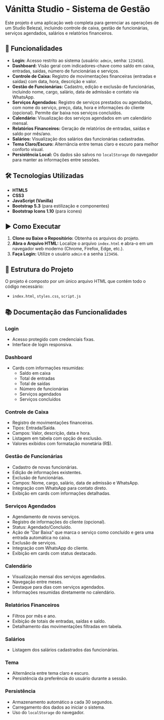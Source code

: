 # Vánitta Studio - Sistema de Gestão

Este projeto é uma aplicação web completa para gerenciar as operações de um Studio Beleza), incluindo controle de caixa, gestão de funcionárias, serviços agendados, salários e relatórios financeiros.

## 🌟 Funcionalidades

*   **Login:** Acesso restrito ao sistema (usuário: `admin`, senha: `123456`).
*   **Dashboard:** Visão geral com indicadores-chave como saldo em caixa, entradas, saídas, número de funcionárias e serviços.
*   **Controle de Caixa:** Registro de movimentações financeiras (entradas e saídas) com data, hora, descrição e valor.
*   **Gestão de Funcionárias:** Cadastro, edição e exclusão de funcionárias, incluindo nome, cargo, salário, data de admissão e contato via WhatsApp.
*   **Serviços Agendados:** Registro de serviços prestados ou agendados, com nome do serviço, preço, data, hora e informações do cliente (opcional). Permite dar baixa nos serviços concluídos.
*   **Calendário:** Visualização dos serviços agendados em um calendário mensal.
*   **Relatórios Financeiros:** Geração de relatórios de entradas, saídas e saldo por mês/ano.
*   **Salários:** Visualização dos salários das funcionárias cadastradas.
*   **Tema Claro/Escuro:** Alternância entre temas claro e escuro para melhor conforto visual.
*   **Persistência Local:** Os dados são salvos no `localStorage` do navegador para manter as informações entre sessões.

## 🛠️ Tecnologias Utilizadas

*   **HTML5**
*   **CSS3**
*   **JavaScript (Vanilla)**
*   **Bootstrap 5.3** (para estilização e componentes)
*   **Bootstrap Icons 1.10** (para ícones)

## ▶️ Como Executar

1.  **Clone ou Baixe o Repositório:** Obtenha os arquivos do projeto.
2.  **Abra o Arquivo HTML:** Localize o arquivo `index.html` e abra-o em um navegador web moderno (Chrome, Firefox, Edge, etc.).
3.  **Faça Login:** Utilize o usuário `admin` e a senha `123456`.

## 📝 Estrutura do Projeto

O projeto é composto por um único arquivo HTML que contém todo o código necessário:

*   `index.html`, `styles.css`, `script.js`

## 📚 Documentação das Funcionalidades

### Login
*   Acesso protegido com credenciais fixas.
*   Interface de login responsiva.

### Dashboard
*   Cards com informações resumidas:
    *   Saldo em caixa
    *   Total de entradas
    *   Total de saídas
    *   Número de funcionárias
    *   Serviços agendados
    *   Serviços concluídos

### Controle de Caixa
*   Registro de movimentações financeiras.
*   Tipos: Entrada/Saída.
*   Campos: Valor, descrição, data e hora.
*   Listagem em tabela com opção de exclusão.
*   Valores exibidos com formatação monetária (R$).

### Gestão de Funcionárias
*   Cadastro de novas funcionárias.
*   Edição de informações existentes.
*   Exclusão de funcionárias.
*   Campos: Nome, cargo, salário, data de admissão e WhatsApp.
*   Integração com WhatsApp para contato direto.
*   Exibição em cards com informações detalhadas.

### Serviços Agendados
*   Agendamento de novos serviços.
*   Registro de informações do cliente (opcional).
*   Status: Agendado/Concluído.
*   Ação de "Dar Baixa" que marca o serviço como concluído e gera uma entrada automática no caixa.
*   Exclusão de serviços.
*   Integração com WhatsApp do cliente.
*   Exibição em cards com status destacado.

### Calendário
*   Visualização mensal dos serviços agendados.
*   Navegação entre meses.
*   Destaque para dias com serviços agendados.
*   Informações resumidas diretamente no calendário.

### Relatórios Financeiros
*   Filtros por mês e ano.
*   Exibição de totais de entradas, saídas e saldo.
*   Detalhamento das movimentações filtradas em tabela.

### Salários
*   Listagem dos salários cadastrados das funcionárias.

### Tema
*   Alternância entre tema claro e escuro.
*   Persistência da preferência do usuário durante a sessão.

### Persistência
*   Armazenamento automático a cada 30 segundos.
*   Carregamento dos dados ao iniciar o sistema.
*   Uso do `localStorage` do navegador.

